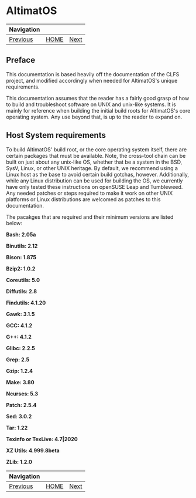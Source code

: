 # AltimatOS

| Navigation |||
| --- | --- | --- |
| [Previous](README.md) | [HOME](README.md) | [Next](Introduction.md) |

## Preface

This documentation is based heavily off the documentation of the CLFS project, and modified accordingly when needed for AltimatOS's unique requirements.

This documentation assumes that the reader has a fairly good grasp of how to build and troubleshoot software on UNIX and unix-like systems. It is mainly for reference when building the initial build roots for AltimatOS's core operating system. Any use beyond that, is up to the reader to expand on.

## Host System requirements

To build AltimatOS' build root, or the core operating system itself, there are certain packages that must be available. Note, the cross-tool chain can be built on just about any unix-like OS, whether that be a system in the BSD, SysV, Linux, or other UNIX heritage. By default, we recommend using a Linux host as the base to avoid certain build gotchas, however. Additionally, while any Linux distribution can be used for building the OS, we currently have only tested these instructions on openSUSE Leap and Tumbleweed. Any needed patches or steps required to make it work on other UNIX platforms or Linux distributions are welcomed as patches to this documentation.

The pacakges that are required and their minimum versions are listed below:

**Bash: 2.05a**

**Binutils: 2.12**

**Bison: 1.875**

**Bzip2: 1.0.2**

**Coreutils: 5.0**

**Diffutils: 2.8**

**Findutils: 4.1.20**

**Gawk: 3.1.5**

**GCC: 4.1.2**

**G++: 4.1.2**

**Glibc: 2.2.5**

**Grep: 2.5**

**Gzip: 1.2.4**

**Make: 3.80**

**Ncurses: 5.3**

**Patch: 2.5.4**

**Sed: 3.0.2**

**Tar: 1.22**

**Texinfo or TexLive: 4.7|2020**

**XZ Utils: 4.999.8beta**

**ZLib: 1.2.0**

| Navigation |||
| --- | --- | --- |
| [Previous](README.md) | [HOME](README.md) | [Next](Introduction.md) |
